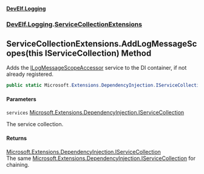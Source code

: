 #### [DevElf\.Logging](README.md 'README')
### [DevElf\.Logging](DevElf.Logging.md 'DevElf\.Logging').[ServiceCollectionExtensions](ServiceCollectionExtensions.md 'DevElf\.Logging\.ServiceCollectionExtensions')

## ServiceCollectionExtensions\.AddLogMessageScopes\(this IServiceCollection\) Method

Adds the [ILogMessageScopeAccessor](ILogMessageScopeAccessor.md 'DevElf\.Logging\.ILogMessageScopeAccessor') service to the DI container, if not already registered\.

```csharp
public static Microsoft.Extensions.DependencyInjection.IServiceCollection AddLogMessageScopes(this Microsoft.Extensions.DependencyInjection.IServiceCollection services);
```
#### Parameters

<a name='DevElf.Logging.ServiceCollectionExtensions.AddLogMessageScopes(thisMicrosoft.Extensions.DependencyInjection.IServiceCollection).services'></a>

`services` [Microsoft\.Extensions\.DependencyInjection\.IServiceCollection](https://learn.microsoft.com/en-us/dotnet/api/microsoft.extensions.dependencyinjection.iservicecollection 'Microsoft\.Extensions\.DependencyInjection\.IServiceCollection')

The service collection\.

#### Returns
[Microsoft\.Extensions\.DependencyInjection\.IServiceCollection](https://learn.microsoft.com/en-us/dotnet/api/microsoft.extensions.dependencyinjection.iservicecollection 'Microsoft\.Extensions\.DependencyInjection\.IServiceCollection')  
The same [Microsoft\.Extensions\.DependencyInjection\.IServiceCollection](https://learn.microsoft.com/en-us/dotnet/api/microsoft.extensions.dependencyinjection.iservicecollection 'Microsoft\.Extensions\.DependencyInjection\.IServiceCollection') for chaining\.